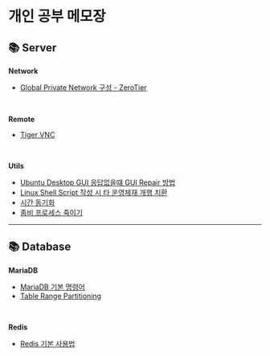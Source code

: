 # 개인 공부 메모장

## 📚 Server

**Network**

- [Global Private Network 구성 - ZeroTier](./Server/Network/Zerotier.md)

<br>

**Remote**

- [Tiger VNC](./Server/Remote/TigerVNC.md)

<br>

**Utils**

- [Ubuntu Desktop GUI 응답없을떄 GUI Repair 방법](./Server/Utils/GUI%20Repair.md)
- [Linux Shell Script 작성 시 타 운영체재 개행 치환](./Server/Utils/개행%20제거.md)
- [시간 동기화](./Server/Utils/시간%20동기화.md)
- [좀비 프로세스 죽이기](./Server/Utils/좀비%20프로세스%20죽이기.md)

---

## 📚 Database

**MariaDB**

- [MariaDB 기본 명령어](./Database/MariaDB/기본%20명령어.md)
- [Table Range Partitioning](./Database/MariaDB/Range%20Partitioning.md)

<br>

**Redis**

- [Redis 기본 사용법](./Database/Redis/Redis%20기본%20사용법.md)